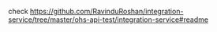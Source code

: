 check https://github.com/RavinduRoshan/integration-service/tree/master/ohs-api-test/integration-service#readme
